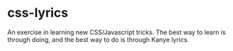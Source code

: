 # css-lyrics

An exercise in learning new CSS/Javascript tricks.
The best way to learn is through doing, and the best way to do is through Kanye lyrics. 
